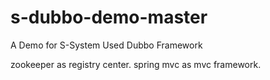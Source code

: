 # s-dubbo-demo-master
A Demo for S-System Used Dubbo Framework 

zookeeper as registry center.
spring mvc as mvc framework.
